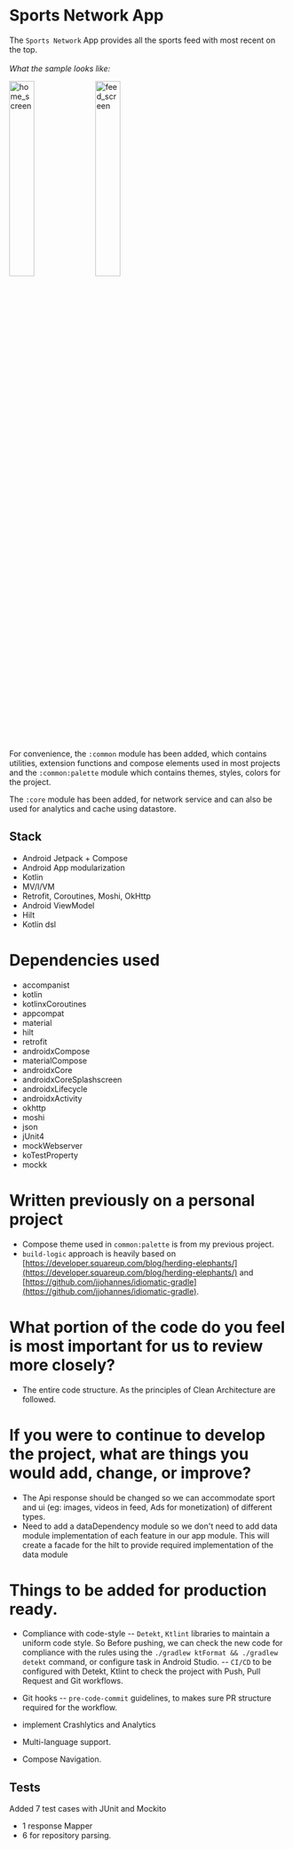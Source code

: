 # Sports Network App

The `Sports Network` App provides all the sports feed with most recent on the top.
<br>
<br>
*What the sample looks like:*<br>

<img src="https://github.com/pareen1504/SportsNetwork/assets/13451186/16638005-fe9c-4b00-bd22-cc9dda8ea0b3" alt="home_screen" width="30%">
<img src="https://github.com/pareen1504/SportsNetwork/assets/13451186/705409ac-cfd0-43d5-910c-e60aee58a149" alt="feed_screen" width="30%">

<br>
<br>

For convenience, the `:common` module has been added, which contains utilities, extension functions and compose elements used in
most projects and the `:common:palette` module which contains themes, styles, colors for the project.

The `:core` module has been added, for network service and can also be used for analytics and cache using datastore. 

## Stack
- Android Jetpack + Compose
- Android App modularization
- Kotlin
- MV/I/VM
- Retrofit, Coroutines, Moshi, OkHttp
- Android ViewModel
- Hilt
- Kotlin dsl


# Dependencies used
- accompanist
- kotlin
- kotlinxCoroutines
- appcompat
- material
- hilt
- retrofit
- androidxCompose
- materialCompose
- androidxCore
- androidxCoreSplashscreen
- androidxLifecycle
- androidxActivity
- okhttp
- moshi
- json
- jUnit4
- mockWebserver
- koTestProperty
- mockk

# Written previously on a personal project
- Compose theme used in `common:palette` is from my previous project.
- `build-logic` approach is heavily based on
  [https://developer.squareup.com/blog/herding-elephants/](https://developer.squareup.com/blog/herding-elephants/)
  and
  [https://github.com/jjohannes/idiomatic-gradle](https://github.com/jjohannes/idiomatic-gradle).

# What portion of the code do you feel is most important for us to review more closely?
- The entire code structure. As the principles of Clean Architecture are followed.

# If you were to continue to develop the project, what are things you would add, change, or improve?
- The Api response should be changed so we can accommodate sport and ui (eg: images, videos in feed, Ads for monetization) of different types.
- Need to add a dataDependency module so we don't need to add data module implementation of each feature in our app module. This will create a facade for the hilt to provide required implementation of the data module  


# Things to be added for production ready.
- Compliance with code-style
  -- `Detekt`, `Ktlint` libraries to maintain a uniform code style. So Before pushing, we can check
  the new code for compliance with the rules using the `./gradlew ktFormat && ./gradlew detekt`
  command, or configure
  task in Android Studio.
  -- `CI/CD` to be configured with Detekt, Ktlint to check the project with Push, Pull Request and
  Git workflows.

- Git hooks
  -- `pre-code-commit` guidelines, to makes sure PR structure required for the workflow.

- implement Crashlytics and Analytics
- Multi-language support.
- Compose Navigation.

## Tests

Added 7 test cases with JUnit and Mockito

- 1 response Mapper
- 6 for repository parsing.


